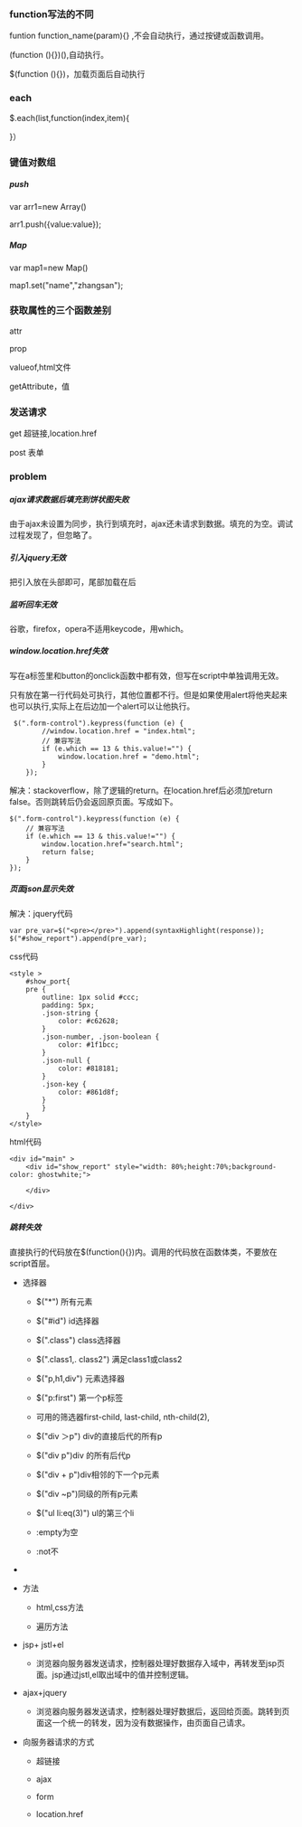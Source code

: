 ### function写法的不同

funtion  function_name(param){} ,不会自动执行，通过按键或函数调用。

(function (){})(),自动执行。

$(function (){})，加载页面后自动执行

### each

$.each(list,function(index,item){

}）

### 键值对数组

##### push

var arr1=new Array()

arr1.push({value:value});

##### Map

var map1=new Map()

map1.set("name","zhangsan");

### 获取属性的三个函数差别

attr

prop

valueof,html文件

getAttribute，值

### 发送请求

get 超链接,location.href

post 表单



### problem

##### ajax请求数据后填充到饼状图失败

由于ajax未设置为同步，执行到填充时，ajax还未请求到数据。填充的为空。调试过程发现了，但忽略了。

##### 引入jquery无效

把引入放在头部即可，尾部加载在后

##### 监听回车无效

谷歌，firefox，opera不适用keycode，用which。

##### window.location.href失效

写在a标签里和button的onclick函数中都有效，但写在script中单独调用无效。

只有放在第一行代码处可执行，其他位置都不行。但是如果使用alert将他夹起来也可以执行,实际上在后边加一个alert可以让他执行。

```
 $(".form-control").keypress(function (e) {
        //window.location.href = "index.html";
        // 兼容写法
        if (e.which == 13 & this.value!="") {
            window.location.href = "demo.html";
        }
    });
```

解决：stackoverflow，除了逻辑的return。在location.href后必须加return false。否则跳转后仍会返回原页面。写成如下。

```
$(".form-control").keypress(function (e) {
    // 兼容写法
    if (e.which == 13 & this.value!="") {
        window.location.href="search.html";
        return false;
    }
});
```

##### 页面json显示失效

解决：jquery代码

```
var pre_var=$("<pre></pre>").append(syntaxHighlight(response));
$("#show_report").append(pre_var);
```

css代码

```
<style >
    #show_port{
    pre {
        outline: 1px solid #ccc;
        padding: 5px;
        .json-string {
            color: #c62628;
        }
        .json-number, .json-boolean {
            color: #1f1bcc;
        }
        .json-null {
            color: #818181;
        }
        .json-key {
            color: #861d8f;
        }
        }
    }
</style>
```

html代码

```
<div id="main" >
    <div id="show_report" style="width: 80%;height:70%;background-color: ghostwhite;">

    </div>

</div>
```

##### 跳转失效

直接执行的代码放在$(function(){})内。调用的代码放在函数体类，不要放在script首层。

- 选择器

  - $("*")   所有元素

  - $("#id")  id选择器

  - $(".class") class选择器

  - $(".class1,. class2")  满足class1或class2

  - $("p,h1,div")   元素选择器

  - $("p:first")  第一个p标签

  - 可用的筛选器first-child, last-child, nth-child(2),

  - $("div ＞p") div的直接后代的所有p

  - $("div  p")div 的所有后代p

  - $("div  + p")div相邻的下一个p元素

  - $("div  ~p")同级的所有p元素

  - $("ul  li:eq(3)")  ul的第三个li

  - :empty为空

  - :not不

- 

- 方法

  - html,css方法

  - 遍历方法

- jsp+ jstl+el

  - 浏览器向服务器发送请求，控制器处理好数据存入域中，再转发至jsp页面。jsp通过jstl,el取出域中的值并控制逻辑。

- ajax+jquery

  - 浏览器向服务器发送请求，控制器处理好数据后，返回给页面。跳转到页面这一个统一的转发，因为没有数据操作，由页面自己请求。

- 向服务器请求的方式

  - 超链接

  - ajax

  - form

  - location.href